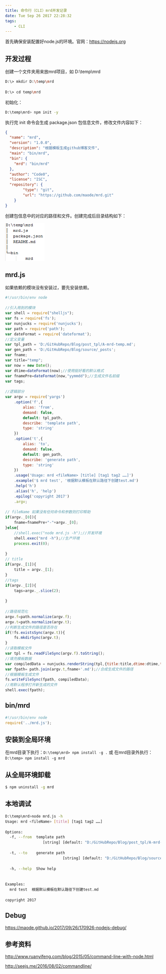 ```yaml
---
title: 命令行（CLI）mrd开发记录
date: Tue Sep 26 2017 22:28:32
tags:
	- CLI
---
```


首先确保安装配置好node.js的环境。官网：https://nodejs.org


## 开发过程

创建一个文件夹用来放mrd项目，如 D:\temp\mrd

``` bash
D:\> mkdir D:\temp\mrd

D:\> cd temp\mrd
```
初始化：
``` bash
D:\temp\mrd> npm init -y
```
<!-- more -->

执行完 init 命令会生成 package.json 包信息文件，修改文件内容如下：
``` json
{
  "name": "mrd",
  "version": "1.0.0",
  "description": "根据模板生成github博客文件",
  "main": "bin/mrd",
  "bin": {
    "mrd": "bin/mrd"
  },
  "author": "Code0",
  "license": "ISC",
  "repository": {
        "type": "git",
        "url": "https://github.com/maode/mrd.git"
    }
}

```
创建包信息中的对应的路径和文件。创建完成后目录结构如下：

![](/assets/blogImg/170926-CLI-1.png)

## mrd.js
如果依赖的模块没有安装过，要先安装依赖。
``` js
#!/usr/bin/env node

//引入用到的模块
var shell = require("shelljs");
var fs = require('fs');
var nunjucks = require('nunjucks');
var path = require('path');
var dateFormat = require('dateformat'); 
//定义变量
var tpl_path = 'D:/GitHubRepo/Blog/post_tpl/A-mrd-temp.md';
var gen_path = 'D:/GitHubRepo/Blog/source/_posts';
var fname;
var title="temp";
var now = new Date();
var dtime=dateFormat(now);//使用挺好看的默认格式
var fnamePre=dateFormat(now,"yymmdd");//生成文件名前缀
var tags;

//逻辑部分
var argv = require('yargs')
	.option('f',{
		alias: 'from',
		demand: false,
		default: tpl_path,
		describe: 'template path',
		type: 'string'
	})
	.option('t',{
		alias: 'to',
		demand: false,
		default: gen_path,
		describe: 'generate path',
		type: 'string'
	})
	.usage('Usage: mrd <fileName> [title] [tag1 tag2 ……]')
	.example('$ mrd test', '根据默认模板在默认路径下创建test.md')
	.help('h')
	.alias('h', 'help')
	.epilog('copyright 2017')
	.argv;

// fileName 如果没有任何命令和参数则打印帮助
if(argv._[0]){
	fname=fnamePre+"-"+argv._[0];
}else{
	//shell.exec("node mrd.js -h");//开发环境
	shell.exec("mrd -h");//生产环境
	process.exit(0);
	
}
// title
if(argv._[1]){
	title = argv._[1];
}
//tags
if(argv._[2]){
	tags=argv._.slice(2);

}

//路径规范化
argv.f=path.normalize(argv.f);
argv.t=path.normalize(argv.t);
//判断生成文件的路径是否存在
if(!fs.existsSync(argv.t)){
	fs.mkdirSync(argv.t);
}
//读取模板文件
var tpl = fs.readFileSync(argv.f).toString();
//填充模板数据
var compiledData = nunjucks.renderString(tpl,{title:title,dtime:dtime,tags:tags});
var fpath= path.join(argv.t,fname+'.md');//合成生成文件的路径
//根据模板生成文件
fs.writeFileSync(fpath, compiledData);
//用默认程序打开新生成的文件
shell.exec(fpath);
```
## bin/mrd
``` js
#!/usr/bin/env node
require('../mrd.js');
```
## 安装到全局环境
在mrd目录下执行：`D:\temp\mrd> npm install -g .`
或
在mrd目录外执行：`D:\temp> npm install -g mrd`

## 从全局环境卸载
``` bash
$ npm uninstall -g mrd
```
## 本地调试
``` bash
D:\temp\mrd>node mrd.js -h
Usage: mrd <fileName> [title] [tag1 tag2 ……]

Options:
  -f, --from  template path
                 [string] [default: "D:/GitHubRepo/Blog/post_tpl/A-mrd-temp.md"]

  -t, --to    generate path
                          [string] [default: "D:/GitHubRepo/Blog/source/_posts"]

  -h, --help  Show help                                                [boolean]


Examples:
  mrd test  根据默认模板在默认路径下创建test.md

copyright 2017
```
## Debug
https://maode.github.io/2017/09/26/170926-nodejs-debug/

## 参考资料
http://www.ruanyifeng.com/blog/2015/05/command-line-with-node.html

http://seejs.me/2016/08/02/commandline/



